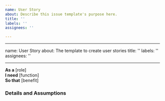 ```yaml
---
name: User Story
about: Describe this issue template's purpose here.
title: ''
labels: ''
assignees: ''

---
```


---
name: User Story
about: The template to create user stories
title: ''
labels: ''
assignees: ''

---

**As a** [role]  
 **I need** [function]  
 **So that** [benefit]  
   
 ### Details and Assumptions
